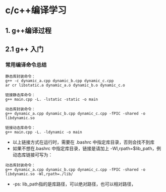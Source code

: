 # c/c++编译学习

## 1. g++编译过程


## 2.1 g++ 入门

### 常用编译命令总结


```
静态库封装命令：
g++ -c dynamic_a.cpp dynamic_b.cpp dynamic_c.cpp
ar cr libstatic.a dynamic_a.o dynamic_b.o dynamic_c.o
```

```
链接静态库命令：
g++ main.cpp -L. -lstatic -static -o main
```

```
动态库封装命令：
g++ dynamic_a.cpp dynamic_b.cpp dynamic_c.cpp -fPIC -shared -o libdynamic.so
```
```
链接动态库命令：
g++ main.cpp -L. -ldynamic -o main
```

* 以上链接方式在运行时，需要在 .bashrc 中指定库目录，否则会找不到库
* 如果不想在.bashrc 中指定库目录，链接是请加上 -Wl,rpath=$lib_path，例 动态库链接可写为：

```
动态库封装命令：
g++ dynamic_a.cpp dynamic_b.cpp dynamic_c.cpp -fPIC -shared -o libdynamic.so -Wl,rpath=./lib/
```
* -ps: lib_path指的是库路径，可以绝对路径，也可以相对路径，

